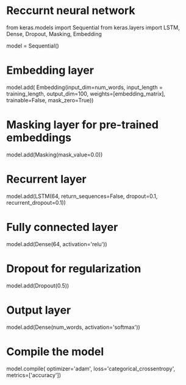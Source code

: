 # Reccurnt neural network

from keras.models import Sequential
from keras.layers import LSTM, Dense, Dropout, Masking, Embedding

model = Sequential()

# Embedding layer
model.add(
    Embedding(input_dim=num_words,
              input_length = training_length,
              output_dim=100,
              weights=[embedding_matrix],
              trainable=False,
              mask_zero=True))

# Masking layer for pre-trained embeddings
model.add(Masking(mask_value=0.0))

# Recurrent layer
model.add(LSTM(64, return_sequences=False, 
               dropout=0.1, recurrent_dropout=0.1))

# Fully connected layer
model.add(Dense(64, activation='relu'))

# Dropout for regularization
model.add(Dropout(0.5))

# Output layer
model.add(Dense(num_words, activation='softmax'))

# Compile the model
model.compile(
    optimizer='adam', loss='categorical_crossentropy', metrics=['accuracy'])
